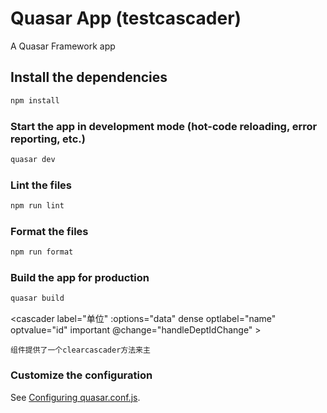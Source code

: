 # Quasar App (testcascader)

A Quasar Framework app

## Install the dependencies

```bash
npm install
```

### Start the app in development mode (hot-code reloading, error reporting, etc.)

```bash
quasar dev
```

### Lint the files

```bash
npm run lint
```

### Format the files

```bash
npm run format
```

### Build the app for production

```bash
quasar build
```
<cascader
      label="单位"
      :options="data"
      dense
      optlabel="name"
      optvalue="id"
	  important
      @change="handleDeptIdChange"
    >
	
	组件提供了一个clearcascader方法来主
### Customize the configuration

See [Configuring quasar.conf.js](https://quasar.dev/quasar-cli/quasar-conf-js).
